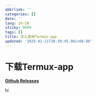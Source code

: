 ```yaml
---
abbrlink: ''
categories: []
date: ''
lang: zh-CN
sticky: 9999
tags: []
title: 怎么使用Termux-app
updated: '2025-01-11T20:39:45.061+08:00'
---
```

# 下载Termux-app

[**Github Releases**](https://github.com/termux/termux-app/releases/latest)

hi
